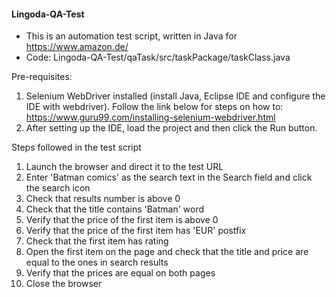 #### Lingoda-QA-Test
- This is an automation test script, written in Java for https://www.amazon.de/
- Code:  Lingoda-QA-Test/qaTask/src/taskPackage/taskClass.java 

Pre-requisites:
1. Selenium WebDriver installed (install Java, Eclipse IDE and configure the IDE with webdriver). Follow the link below for steps on how to: https://www.guru99.com/installing-selenium-webdriver.html
2. After setting up the IDE, load the project and then click the Run button.

Steps followed in the test script
1. Launch the browser and direct it to the test URL
2. Enter 'Batman comics' as the search text in the Search field and click the search icon
3. Check that results number is above 0
4. Check that the title contains 'Batman' word
5. Verify that the price of the first item is above 0
6. Verify that the price of the first item has 'EUR' postfix
7. Check that the first item has rating
8. Open the first item on the page and check that the title and price are equal to the ones in search results 
9. Verify that the prices are equal on both pages
10. Close the browser
